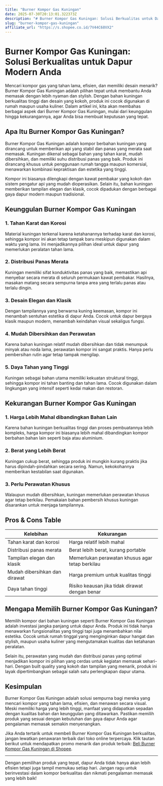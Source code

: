 ```yaml
---
title: "Burner Kompor Gas Kuningan"
date: 2025-07-30T20:13:01.322373Z
description: "# Burner Kompor Gas Kuningan: Solusi Berkualitas untuk Dapur Modern Anda..."
slug: "burner-kompor-gas-kuningan"
affiliate_url: "https://s.shopee.co.id/7V44C68VX2"
---
```

# Burner Kompor Gas Kuningan: Solusi Berkualitas untuk Dapur Modern Anda

Mencari kompor gas yang tahan lama, efisien, dan memiliki desain menarik? Burner Kompor Gas Kuningan adalah pilihan tepat untuk membantu Anda memasak dengan lebih nyaman dan stylish. Dengan bahan kuningan berkualitas tinggi dan desain yang kokoh, produk ini cocok digunakan di rumah maupun usaha kuliner. Dalam artikel ini, kita akan membahas berbagai aspek dari Burner Kompor Gas Kuningan, mulai dari keunggulan hingga kekurangannya, agar Anda bisa membuat keputusan yang tepat.

## Apa Itu Burner Kompor Gas Kuningan?

Burner Kompor Gas Kuningan adalah kompor berbahan kuningan yang dirancang untuk memberikan api yang stabil dan panas yang merata saat memasak. Kuningan dikenal sebagai bahan yang tahan karat, mudah dibersihkan, dan memiliki suhu distribusi panas yang baik. Produk ini dirancang khusus untuk penggunaan rumah tangga maupun komersial, menawarkan kombinasi kepraktisan dan estetika yang tinggi.

Kompor ini biasanya dilengkapi dengan kawat pembakar yang kokoh dan sistem pengatur api yang mudah dioperasikan. Selain itu, bahan kuningan memberikan tampilan elegan dan klasik, cocok dipadukan dengan berbagai gaya dapur modern maupun tradisional.

## Keunggulan Burner Kompor Gas Kuningan

### 1. Tahan Karat dan Korosi

Material kuningan terkenal karena ketahanannya terhadap karat dan korosi, sehingga kompor ini akan tetap tampak baru meskipun digunakan dalam waktu yang lama. Ini menjadikannya pilihan ideal untuk dapur yang memerlukan peralatan tahan lama.

### 2. Distribusi Panas Merata

Kuningan memiliki sifat konduktivitas panas yang baik, memastikan api menyebar secara merata di seluruh permukaan kawat pembakar. Hasilnya, masakan matang secara sempurna tanpa area yang terlalu panas atau terlalu dingin.

### 3. Desain Elegan dan Klasik

Dengan tampilannya yang berwarna kuning keemasan, kompor ini menambah sentuhan estetika di dapur Anda. Cocok untuk dapur bergaya klasik maupun modern, menambah keindahan visual sekaligus fungsi.

### 4. Mudah Dibersihkan dan Perawatan

Karena bahan kuningan relatif mudah dibersihkan dan tidak menumpuk minyak atau noda lama, perawatan kompor ini sangat praktis. Hanya perlu pembersihan rutin agar tetap tampak mengilap.

### 5. Daya Tahan yang Tinggi

Kuningan sebagai bahan utama memiliki kekuatan struktural tinggi, sehingga kompor ini tahan banting dan tahan lama. Cocok digunakan dalam lingkungan yang intensif seperti kedai makan dan restoran.

## Kekurangan Burner Kompor Gas Kuningan

### 1. Harga Lebih Mahal dibandingkan Bahan Lain

Karena bahan kuningan berkualitas tinggi dan proses pembuatannya lebih kompleks, harga kompor ini biasanya lebih mahal dibandingkan kompor berbahan bahan lain seperti baja atau aluminium.

### 2. Berat yang Lebih Berat

Kuningan cukup berat, sehingga produk ini mungkin kurang praktis jika harus dipindah-pindahkan secara sering. Namun, kekokohannya memberikan kestabilan saat digunakan.

### 3. Perlu Perawatan Khusus

Walaupun mudah dibersihkan, kuningan memerlukan perawatan khusus agar tetap berkilau. Pemakaian bahan pembersih khusus kuningan disarankan untuk menjaga tampilannya.

## Pros & Cons Table

| Kelebihan                                 | Kekurangan                                      |
|-------------------------------------------|-------------------------------------------------|
| Tahan karat dan korosi                  | Harga relatif lebih mahal                     |
| Distribusi panas merata                  | Berat lebih berat, kurang portable          |
| Tampilan elegan dan klasik               | Memerlukan perawatan khusus agar tetap berkilau |
| Mudah dibersihkan dan dirawat           | Harga premium untuk kualitas tinggi          |
| Daya tahan tinggi                        | Risiko keausan jika tidak dirawat dengan benar |

## Mengapa Memilih Burner Kompor Gas Kuningan?

Memilih kompor dari bahan kuningan seperti Burner Kompor Gas Kuningan adalah investasi jangka panjang untuk dapur Anda. Produk ini tidak hanya menawarkan fungsionalitas yang tinggi tapi juga menambahkan nilai estetika. Cocok untuk rumah tinggal yang menginginkan dapur hangat dan stylish, maupun usaha kuliner yang mengutamakan kualitas dan ketahanan peralatan.

Selain itu, perawatan yang mudah dan distribusi panas yang optimal menjadikan kompor ini pilihan yang cerdas untuk kegiatan memasak sehari-hari. Dengan built quality yang kokoh dan tampilan yang menarik, produk ini layak dipertimbangkan sebagai salah satu perlengkapan dapur utama.

## Kesimpulan

Burner Kompor Gas Kuningan adalah solusi sempurna bagi mereka yang mencari kompor yang tahan lama, efisien, dan menawan secara visual. Meski memiliki harga yang lebih tinggi, manfaat yang didapatkan sepadan dengan kualitas bahan dan keunggulan yang ditawarkan. Pastikan memilih produk yang sesuai dengan kebutuhan dan gaya dapur Anda agar pengalaman memasak semakin menyenangkan.

Jika Anda tertarik untuk membeli Burner Kompor Gas Kuningan berkualitas, jangan lewatkan penawaran terbaik dari toko online terpercaya. Klik tautan berikut untuk mendapatkan promo menarik dan produk terbaik: [Beli Burner Kompor Gas Kuningan di Shopee](https://s.shopee.co.id/7V44C68VX2).

---

Dengan pemilihan produk yang tepat, dapur Anda tidak hanya akan lebih efisien tetapi juga tampil memukau setiap hari. Jangan ragu untuk berinvestasi dalam kompor berkualitas dan nikmati pengalaman memasak yang lebih baik!